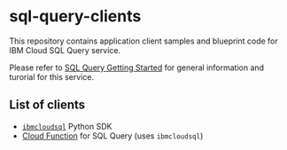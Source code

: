 # sql-query-clients
This repository contains application client samples and blueprint code for IBM Cloud SQL Query service.  

Please refer to [SQL Query Getting Started](https://console.bluemix.net/docs/services/sql-query/getting-started.html#getting-started-tutorial) for general information and turorial for this service.

## List of clients
 * [`ibmcloudsql`](https://github.com/IBM-Cloud/sql-query-clients/tree/master/Python) Python SDK
 * [Cloud Function](https://github.com/IBM-Cloud/sql-query-clients/tree/master/Python/cloud_function) for SQL Query (uses `ibmcloudsql`)

